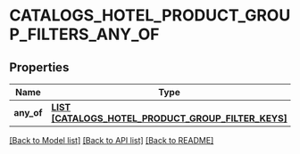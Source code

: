 # CATALOGS_HOTEL_PRODUCT_GROUP_FILTERS_ANY_OF

## Properties
Name | Type | Description | Notes
------------ | ------------- | ------------- | -------------
**any_of** | [**LIST [CATALOGS_HOTEL_PRODUCT_GROUP_FILTER_KEYS]**](CatalogsHotelProductGroupFilterKeys.md) |  | [default to null]

[[Back to Model list]](../README.md#documentation-for-models) [[Back to API list]](../README.md#documentation-for-api-endpoints) [[Back to README]](../README.md)


